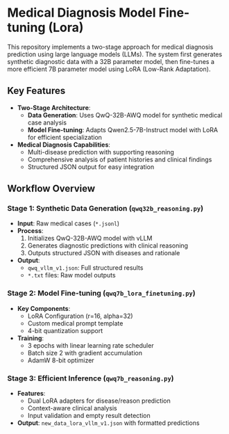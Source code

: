 # Medical Diagnosis Model Fine-tuning (Lora)

This repository implements a two-stage approach for medical diagnosis prediction using large language models (LLMs). The system first generates synthetic diagnostic data with a 32B parameter model, then fine-tunes a more efficient 7B parameter model using LoRA (Low-Rank Adaptation).

## Key Features

- **Two-Stage Architecture**:
  - **Data Generation**: Uses QwQ-32B-AWQ model for synthetic medical case analysis
  - **Model Fine-tuning**: Adapts Qwen2.5-7B-Instruct model with LoRA for efficient specialization
- **Medical Diagnosis Capabilities**:
  - Multi-disease prediction with supporting reasoning
  - Comprehensive analysis of patient histories and clinical findings
  - Structured JSON output for easy integration

## Workflow Overview

### Stage 1: Synthetic Data Generation (`qwq32b_reasoning.py`)
- **Input**: Raw medical cases (`*.jsonl`)
- **Process**:
  1. Initializes QwQ-32B-AWQ model with vLLM
  2. Generates diagnostic predictions with clinical reasoning
  3. Outputs structured JSON with diseases and rationale
- **Output**:
  - `qwq_vllm_v1.json`: Full structured results
  - `*.txt` files: Raw model outputs

### Stage 2: Model Fine-tuning (`qwq7b_lora_finetuning.py`)
- **Key Components**:
  - LoRA Configuration (r=16, alpha=32)
  - Custom medical prompt template
  - 4-bit quantization support
- **Training**:
  - 3 epochs with linear learning rate scheduler
  - Batch size 2 with gradient accumulation
  - AdamW 8-bit optimizer

### Stage 3: Efficient Inference (`qwq7b_reasoning.py`)
- **Features**:
  - Dual LoRA adapters for disease/reason prediction
  - Context-aware clinical analysis
  - Input validation and empty result detection
- **Output**: `new_data_lora_vllm_v1.json` with formatted predictions

<!-- ## Installation

```bash
git clone [your-repository-url]
cd [repository-name]

# Install dependencies
pip install -r requirements.txt -->